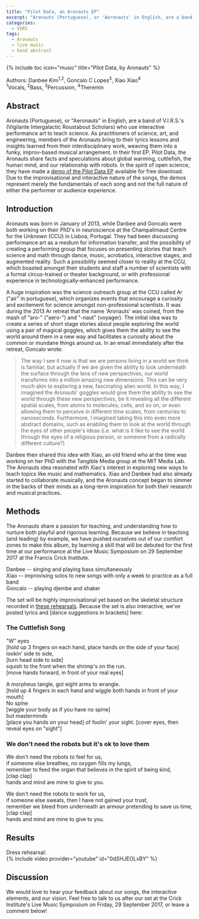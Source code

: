 ```yaml
---
title: "Pilot Data, an Aronauts EP"
excerpt: "Aronauts (Portuguese), or 'Aeronauts' in English, are a band of V.I.R.S.'s (Vigilante Intergalactic Roustabout Scholars) who use interactive performance art to teach science."
categories:
  - VIRS
tags:
  - Aronauts
  - live music
  - band abstract
---
```


{% include toc icon="music" title="Pilot Data, by Aronauts" %}

Authors: Danbee Kim<sup>1,2</sup>, Goncalo C Lopes<sup>3</sup>, Xiao Xiao<sup>4</sup>  
<sup>1</sup>Vocals, <sup>2</sup>Bass, <sup>3</sup>Percussion, <sup>4</sup>Theremin

## Abstract

Aronauts (Portuguese), or "Aeronauts" in English, are a band of V.I.R.S.'s (Vigilante Intergalactic Roustabout Scholars) who use interactive performance art to teach science. As practitioners of science, art, and engineering, members of the Aronauts bring to their lyrics lessons and insights learned from their interdisciplinary work, weaving them into a funky, improv-based musical arrangement. In their first EP, Pilot Data, the Aronauts share facts and speculations about global warming, cuttlefish, the human mind, and our relationship with robots. In the spirit of open science, they have made a [demo of the Pilot Data EP](https://www.dropbox.com/sh/7wb0ge6ibt6cz3b/AAAT2ONGmpVMVA_ARqgO5GUNa?dl=0) available for free download. Due to the improvisational and interactive nature of the songs, the demos represent merely the fundamentals of each song and not the full nature of either the performer or audience experience. 

## Introduction 

Aronauts was born in January of 2013, while Danbee and Goncalo were both working on their PhD's in neuroscience at the Champalimaud Centre for the Unknown (CCU) in Lisboa, Portugal. They had been discussing performance art as a medium for information transfer, and the possibility of creating a performing group that focuses on presenting stories that teach science and math through dance, music, acrobatics, interactive stages, and augmented reality. Such a possibility seemed closer to reality at the CCU, which boasted amongst their students and staff a number of scientists with a formal circus-trained or theater background, or with professional experience in technologically-enhanced performance.

A huge inspiration was the science outreach group at the CCU called Ar ("air" in portuguese), which organizes events that encourage a curiosity and excitement for science amongst non-professional scientists. It was during the 2013 Ar retreat that the name 'Aronauts' was coined, from the mash of "aro-" ("aero-") and "-naut" (voyager). The initial idea was to create a series of short stage stories about people exploring the world using a pair of magical goggles, which gives them the ability to see the world around them in a new way and facilitates a curiosity about the common or mundane things around us. In an email immediately after the retreat, Goncalo wrote: 

>The way I see it now is that we are persons living in a world we think is familiar, but actually if we are given the ability to look underneath the surface through the lens of new perspectives, our world transforms into a million amazing new dimensions. This can be very much akin to exploring a new, fascinating alien world. In this way, I imagined the Aronauts' goggles would give them the ability to see the world through these new perspectives, be it revealing all the different spatial scales, from atoms to molecules, cells, and so on, or even allowing them to perceive in different time scales, from centuries to nanoseconds. Furthermore, I imagined taking this into even more abstract domains, such as enabling them to look at the world through the eyes of other people's ideas (i.e. what is it like to see the world through the eyes of a  religious person, or someone from a radically different culture?)

Danbee then shared this idea with Xiao, an old friend who at the time was working on her PhD with the Tangible Media group at the MIT Media Lab. The Aronauts idea resonated with Xiao's interest in exploring new ways to teach topics like music and mathematics. Xiao and Danbee had also already started to collaborate musically, and the Aronauts concept began to simmer in the backs of their minds as a long-term inspiration for both their research and musical practices. 

## Methods

The Aronauts share a passion for teaching, and understanding how to nurture both playful and rigorous learning. Because we believe in teaching (and leading) by example, we have pushed ourselves out of our comfort zones to make this album, by learning a skill that will be debuted for the first time at our performance at the Live Music Symposium on 29 September 2017 at the Francis Crick Institute. 

Danbee -- singing and playing bass simultaneously  
Xiao -- improvising solos to new songs with only a week to practice as a full band  
Goncalo -- playing djembe and shaker  

The set will be highly improvisational yet based on the skeletal structure recorded in [these rehearsals](https://www.dropbox.com/sh/nbccpx24soqlv53/AABhVeZI8fDLKASI8K0wEkvqa?dl=0). Because the set is also interactive, we've posted lyrics and \[dance suggestions in brackets\] here: 

### The Cuttlefish Song 

"W" eyes  
\[hold up 3 fingers on each hand, place hands on the side of your face\]  
lookin' side to side,  
\[turn head side to side\]  
squish to the front when the shrimp's on the run.  
\[move hands forward, in front of your real eyes\]  

A morpheus tangle, got eight arms to wrangle.  
\[hold up 4 fingers in each hand and wiggle both hands in front of your mouth\]  
No spine   
\[wiggle your body as if you have no spine\]  
but masterminds  
\[place you hands on your head\]
of foolin' your sight.
\[cover eyes, then reveal eyes on "sight"\]

### We don't need the robots but it's ok to love them 

We don't need the robots to feel for us,  
if someone else breathes, no oxygen fills my lungs,  
remember to feed the organ that believes in the spirit of being kind,  
\[clap clap\]  
hands and mind are mine to give to you. 

We don't need the robots to work for us,  
if someone else sweats, then I have not gained your trust,  
remember we bleed from underneath an armour pretending to save us time,  
\[clap clap\]  
hands and mind are mine to give to you. 

## Results 

Dress rehearsal:  
{% include video provider="youtube" id="0dSHJEOLxBY" %}

## Discussion

We would love to hear your feedback about our songs, the interactive elements, and our vision. Feel free to talk to us after our set at the Crick Institute's Live Music Symposium on Friday, 29 September 2017, or leave a comment below! 
